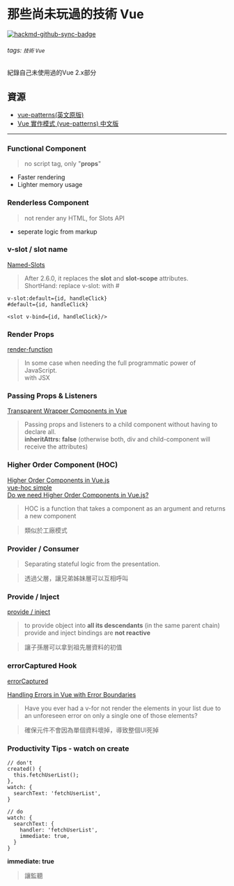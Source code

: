 那些尚未玩過的技術 Vue
===


[![hackmd-github-sync-badge](https://hackmd.io/uVKHYi5dR7mKd7J-OtOWAQ/badge)](https://hackmd.io/uVKHYi5dR7mKd7J-OtOWAQ)

###### tags: `技術` `Vue`

紀錄自己未使用過的Vue 2.x部分

## 資源


* [vue-patterns(英文原版)](https://github.com/learn-vuejs/vue-patterns)
* [Vue 實作模式 (vue-patterns) 中文版](https://github.com/yoyoys/vue-patterns-cht)

---

### Functional Component

>  no script tag, only "**props**"

* Faster rendering
* Lighter memory usage

### Renderless Component

>  not render any HTML, for Slots API

 * seperate logic from markup

### v-slot / slot name

[Named-Slots](https://vuejs.org/v2/guide/components-slots.html#Named-Slots)

> After 2.6.0, it replaces the **slot** and **slot-scope** attributes.<br/>
> ShortHand: replace v-slot: with #

```
v-slot:default={id, handleClick} 
#default={id, handleClick}

<slot v-bind={id, handleClick}/>
```


### Render Props

[render-function](https://vuejs.org/v2/guide/render-function.html)

> In some case when needing the full programmatic power of JavaScript.<br/>
> with JSX


### Passing Props & Listeners

[Transparent Wrapper Components in Vue](https://zendev.com/2018/05/31/transparent-wrapper-components-in-vue.html)

> Passing props and listeners to a child component without having to declare all.<br/>
> **inheritAttrs: false** (otherwise both, div and child-component will receive the attributes)


### Higher Order Component (HOC)

[Higher Order Components in Vue.js](https://medium.com/bethink-pl/higher-order-components-in-vue-js-a79951ac9176) <br/>
[vue-hoc simple](https://github.com/bognix/vue-hoc) <br/>
[Do we need Higher Order Components in Vue.js?](https://medium.com/bethink-pl/do-we-need-higher-order-components-in-vue-js-87c0aa608f48)

> HOC is a function that takes a component as an argument and returns a new component

> 類似於工廠模式

### Provider / Consumer

>  Separating stateful logic from the presentation.

> 透過父層，讓兄弟姊妹層可以互相呼叫

### Provide / Inject

[provide / inject](https://vuejs.org/v2/api/#provide-inject)

>  to provide object into **all its descendants** (in the same parent chain)<br/>
>  provide and inject bindings are **not reactive**

> 讓子孫層可以拿到祖先層資料的初值

### errorCaptured Hook

[errorCaptured](https://vuejs.org/v2/api/#errorCaptured)

[Handling Errors in Vue with Error Boundaries](https://medium.com/@dillonchanis/handling-errors-in-vue-with-error-boundaries-91f6ead0093b)

>Have you ever had a v-for not render the elements in your list due to an unforeseen error on only a single one of those elements?

> 確保元件不會因為單個資料壞掉，導致整個UI死掉

### Productivity Tips - watch on create

```
// don't
created() {
  this.fetchUserList();
},
watch: {
  searchText: 'fetchUserList',
}
```
```
// do
watch: {
  searchText: {
    handler: 'fetchUserList',
    immediate: true,
  }
}
```
**immediate: true**
> 讓監聽
